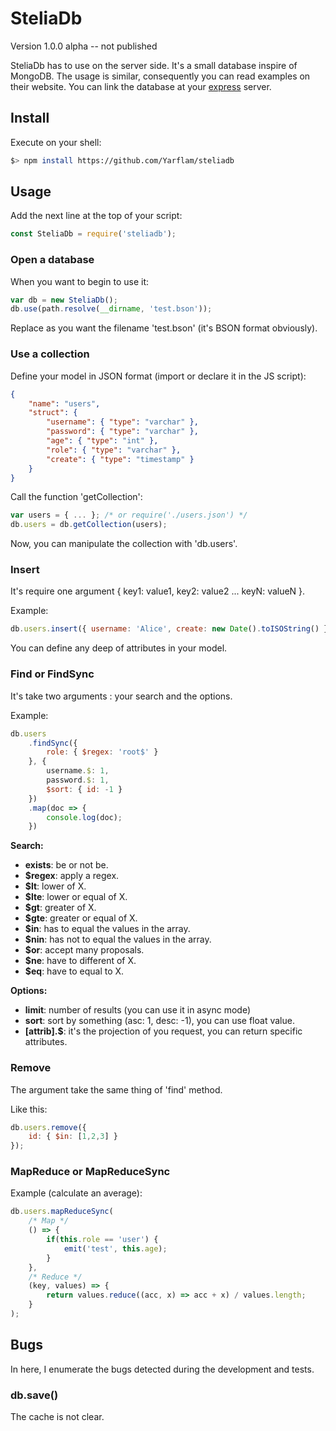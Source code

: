 # SteliaDb

Version 1.0.0 alpha -- not published

SteliaDb has to use on the server side. It's a small database inspire of MongoDB. The usage is similar, consequently you can read examples on their website. You can link the database at your [express](https://github.com/expressjs/express) server.

## Install

Execute on your shell:

```bash
$> npm install https://github.com/Yarflam/steliadb
```

## Usage

Add the next line at the top of your script:

```js
const SteliaDb = require('steliadb');
```

### Open a database

When you want to begin to use it:

```js
var db = new SteliaDb();
db.use(path.resolve(__dirname, 'test.bson'));
```

Replace as you want the filename 'test.bson' (it's BSON format obviously).

### Use a collection

Define your model in JSON format (import or declare it in the JS script):

```json
{
    "name": "users",
    "struct": {
        "username": { "type": "varchar" },
        "password": { "type": "varchar" },
        "age": { "type": "int" },
        "role": { "type": "varchar" },
        "create": { "type": "timestamp" }
    }
}
```

Call the function 'getCollection':
```js
var users = { ... }; /* or require('./users.json') */
db.users = db.getCollection(users);
```

Now, you can manipulate the collection with 'db.users'.

### Insert

It's require one argument { key1: value1, key2: value2 ... keyN: valueN }.

Example:
```js
db.users.insert({ username: 'Alice', create: new Date().toISOString() });
```

You can define any deep of attributes in your model.

### Find or FindSync

It's take two arguments : your search and the options.

Example:
```js
db.users
    .findSync({
        role: { $regex: 'root$' }
    }, {
        username.$: 1,
        password.$: 1,
        $sort: { id: -1 }
    })
    .map(doc => {
        console.log(doc);
    })
```

**Search:**

- **exists**: be or not be.
- **$regex**: apply a regex.
- **$lt**: lower of X.
- **$lte**: lower or equal of X.
- **$gt**: greater of X.
- **$gte**: greater or equal of X.
- **$in**: has to equal the values in the array.
- **$nin**: has not to equal the values in the array.
- **$or**: accept many proposals.
- **$ne**: have to different of X.
- **$eq**: have to equal to X.

**Options:**

- **limit**: number of results (you can use it in async mode)
- **sort**: sort by something (asc: 1, desc: -1), you can use float value.
- **[attrib].$**: it's the projection of you request, you can return specific attributes.

### Remove

The argument take the same thing of 'find' method.

Like this:
```js
db.users.remove({
    id: { $in: [1,2,3] }
});
```

### MapReduce or MapReduceSync

Example (calculate an average):
```js
db.users.mapReduceSync(
    /* Map */
    () => {
        if(this.role == 'user') {
            emit('test', this.age);
        }
    },
    /* Reduce */
    (key, values) => {
        return values.reduce((acc, x) => acc + x) / values.length;
    }
);
```

## Bugs

In here, I enumerate the bugs detected during the development and tests.

### db.save()

The cache is not clear.
